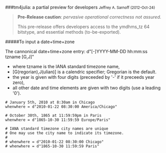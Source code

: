 ###tm4julia: a partial preview for developers
<small>Jeffrey A. Sarnoff (2012-Oct-24)</small>

> **Pre-Release caution**: *pervasive operational correctness not assured.*
>
> This pre-release offers developers access to the ymdhms_tz 64 bitstype, and essential methods (to-be-exported).




#####To input a date+time+zone

The cannonical date+time+zone entry: d"[-]YYYY-MM-DD hh:mm:ss tzname [G,J]"

* where tzname is the IANA standard timezone name,
* [G(regorian),J(ulian)] is a calendric specifier; Gregorian is the default.
* the year is given with four digits (preceeded by '-' if it preceeds year zero),
* all other date and time elements are given with two digits (use a leading '0').




```
# January 5th, 2010 at 8:30am in Chicago
whenwhere = d"2010-01-22 08:30:00 America/Chicago"

# October 30th, 1865 at 11:59:59pm in Paris
whenwhere = d"1865-10-30 11:59:59 Europe/Paris"

# IANA standard timezone city names are unique
# One may use the city name to indicate its timezone.
#
# whenwhere = d"2010-01-22 08:30:00 Chicago"
# whenwhere = d"1865-10-30 11:59:59 Paris"

```

